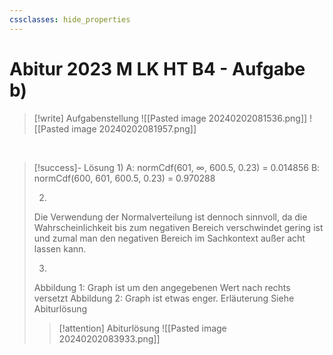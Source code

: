 ```yaml
---
cssclasses: hide_properties
---
```

# Abitur 2023 M LK HT B4 - Aufgabe b)

> [!write] Aufgabenstellung 
> ![[Pasted image 20240202081536.png]]
> ![[Pasted image 20240202081957.png]]

<br>

> [!success]- Lösung
> 1) 
> A: normCdf(601, $\infty$, 600.5, 0.23) = 0.014856
> B: normCdf(600, 601, 600.5, 0.23) = 0.970288
> 
> 2) 
> Die Verwendung der Normalverteilung ist dennoch sinnvoll, da die Wahrscheinlichkeit bis zum negativen Bereich verschwindet gering ist und zumal man den negativen Bereich im Sachkontext außer acht lassen kann. 
> 
> 3)
> Abbildung 1: Graph ist um den angegebenen Wert nach rechts versetzt 
> Abbildung 2: Graph ist etwas enger.
> Erläuterung Siehe Abiturlösung
> 
>> [!attention] Abiturlösung
>> ![[Pasted image 20240202083933.png]]

